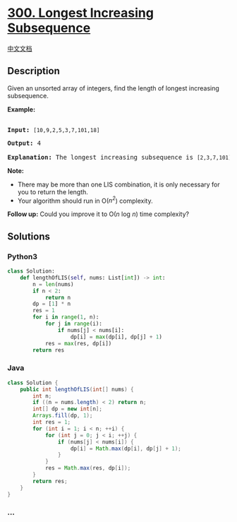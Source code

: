 # [300. Longest Increasing Subsequence](https://leetcode.com/problems/longest-increasing-subsequence)

[中文文档](/solution/0300-0399/0300.Longest%20Increasing%20Subsequence/README.md)

## Description

<p>Given an unsorted array of integers, find the length of longest increasing subsequence.</p>

<p><b>Example:</b></p>

<pre>

<b>Input:</b> <code>[10,9,2,5,3,7,101,18]

</code><b>Output: </b>4 

<strong>Explanation: </strong>The longest increasing subsequence is <code>[2,3,7,101]</code>, therefore the length is <code>4</code>. </pre>

<p><strong>Note: </strong></p>

<ul>
    <li>There may be more than one LIS combination, it is only necessary for you to return the length.</li>
    <li>Your algorithm should run in O(<i>n<sup>2</sup></i>) complexity.</li>
</ul>

<p><b>Follow up:</b> Could you improve it to O(<i>n</i> log <i>n</i>) time complexity?</p>

## Solutions

<!-- tabs:start -->

### **Python3**

```python
class Solution:
    def lengthOfLIS(self, nums: List[int]) -> int:
        n = len(nums)
        if n < 2:
            return n
        dp = [1] * n
        res = 1
        for i in range(1, n):
            for j in range(i):
                if nums[j] < nums[i]:
                    dp[i] = max(dp[i], dp[j] + 1)
            res = max(res, dp[i])
        return res
```

### **Java**

```java
class Solution {
    public int lengthOfLIS(int[] nums) {
        int n;
        if ((n = nums.length) < 2) return n;
        int[] dp = new int[n];
        Arrays.fill(dp, 1);
        int res = 1;
        for (int i = 1; i < n; ++i) {
            for (int j = 0; j < i; ++j) {
                if (nums[j] < nums[i]) {
                    dp[i] = Math.max(dp[i], dp[j] + 1);
                }
            }
            res = Math.max(res, dp[i]);
        }
        return res;
    }
}
```

### **...**

```

```

<!-- tabs:end -->
